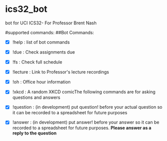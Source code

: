 # ics32_bot
bot for UCI ICS32- For Professor Brent Nash

#supported commands:
##Bot Commands: 

- [x] !help : list of bot commands

- [x] !due : Check assignments due

- [x] !fs : Check full schedule

- [x] !lecture :  Link to Professor's lecture recordings

- [x] !oh : Office hour information

- [x] !xkcd : A random XKCD comicThe following commands are for asking questions and answers

- [x] !question : (in development) put question! before your actual question so it can be recorded to a spreadsheet for future purposes

- [x] !answer : (in development) put answer! before your answer so it can be recorded to a spreadsheet for future purposes. 
                **Please answer as a reply to the question**
